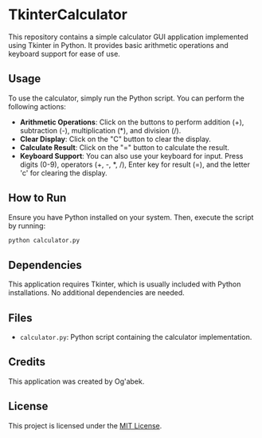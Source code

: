 # TkinterCalculator

This repository contains a simple calculator GUI application implemented using Tkinter in Python. It provides basic arithmetic operations and keyboard support for ease of use.

## Usage

To use the calculator, simply run the Python script. You can perform the following actions:

- **Arithmetic Operations**: Click on the buttons to perform addition (+), subtraction (-), multiplication (*), and division (/).
- **Clear Display**: Click on the "C" button to clear the display.
- **Calculate Result**: Click on the "=" button to calculate the result.
- **Keyboard Support**: You can also use your keyboard for input. Press digits (0-9), operators (+, -, *, /), Enter key for result (=), and the letter 'c' for clearing the display.

## How to Run

Ensure you have Python installed on your system. Then, execute the script by running:

```bash
python calculator.py
```

## Dependencies

This application requires Tkinter, which is usually included with Python installations. No additional dependencies are needed.

## Files

- `calculator.py`: Python script containing the calculator implementation.

## Credits

This application was created by Og'abek.

## License

This project is licensed under the [MIT License](LICENSE).